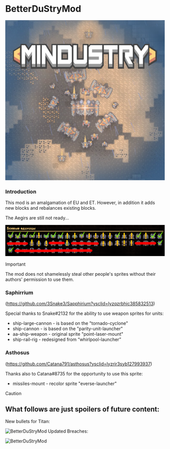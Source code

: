 # BetterDuStryMod
![BetterDuStryMod](https://github.com/Dong-Wo-Long/BetterDuStryMod/blob/main/icon.png)
### Introduction
This mod is an amalgamation of EU and ET. However, in addition it adds new blocks and rebalances existing blocks.

The Aegirs are still not ready...

![BetterDuStryMod](https://github.com/Dong-Wo-Long/BSM-other/blob/main/database-units.png)

> [!IMPORTANT]
> The mod does not shamelessly steal other people's sprites without their authors' permission to use them.
### Saphirrium
(https://github.com/3Snake3/Sapphirium?ysclid=lyzqzrbhic385832513)

Special thanks to Snake#2132 for the ability to use weapon sprites for units:
- ship-large-cannon - is based on the "tornado-cyclone"
- ship-cannon - is based on the "parity-unit-launcher"
- aa-ship-weapon - original sprite "point-laser-mount"
- ship-rail-rig - redesigned from “whirlpool-launcher”

### Asthosus
(https://github.com/Catana791/asthosus?ysclid=lyzrir3syb127993937)

Thanks also to Catana#8735 for the opportunity to use this sprite:
- missiles-mount - recolor sprite "everse-launcher"

> [!CAUTION]
> ## What follows are just spoilers of future content:
New bullets for Titan:

![BetterDuStryMod](https://github.com/Dong-Wo-Long/BSM-other/blob/main/Mindustry_LmnQzuS9mx.gif)
Updated Breaches:

![BetterDuStryMod](https://github.com/Dong-Wo-Long/BSM-other/blob/main/Mindustry_oqqv2mMNvN.gif)
